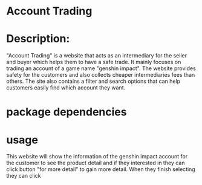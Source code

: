 # Account Trading 
# Description:
"Account Trading" is a website that acts as an intermediary for the seller and buyer which helps them to have a safe trade. It mainly focuses on trading an account of a game name "genshin impact". The website provides safety for the customers and also collects cheaper intermediaries fees than others. The site also contains a filter and search options that can help customers easily find which account they want. 
# package dependencies

# usage
This website will show the information of the genshin impact account for the customer to see the product detail and if they interested in they can click button "for more detail" to gain more detail. When they finish selecting they can click
